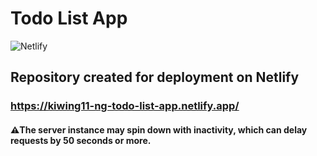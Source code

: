 # Todo List App
![Netlify](https://img.shields.io/badge/Netlify-00C7B7?style=for-the-badge&logo=netlify&logoColor=white)
## Repository created for deployment on Netlify 
### https://kiwing11-ng-todo-list-app.netlify.app/
#### ⚠️The server instance may spin down with inactivity, which can delay requests by 50 seconds or more.

